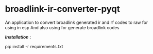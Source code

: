 # broadlink-ir-converter-pyqt


An application to convert broadlink generated ir and rf codes to raw for using in esp
And also using for generate broadlink codes

***Installation*** :

pip install -r requirements.txt
